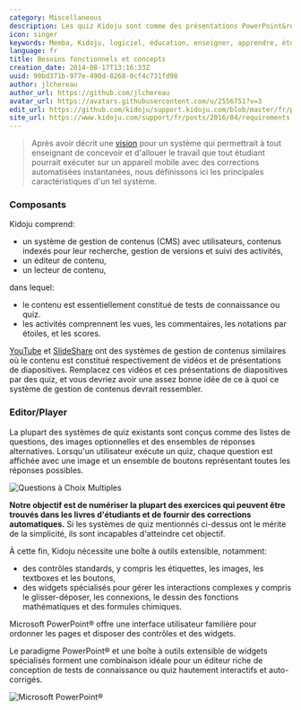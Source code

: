 ```yaml
---
category: Miscellaneous
description: Les quiz Kidoju sont comme des présentations PowerPoint&reg; avec la capacité d'enregistrer des réponses et de calculer un score.
icon: singer
keywords: Memba, Kidoju, logiciel, éducation, enseigner, apprendre, ètudier, connaissance, test, quiz, correction, question, réponse, score, version, workflow, powerpoint.
language: fr
title: Besoins fonctionnels et concepts
creation_date: 2014-08-17T13:16:33Z
uuid: 90bd371b-977e-490d-8268-0cf4c731fd98
author: jlchereau
author_url: https://github.com/jlchereau
avatar_url: https://avatars.githubusercontent.com/u/2556751?v=3
edit_url: https://github.com/kidoju/support.kidoju.com/blob/master/fr/posts/2014/requirements.md
site_url: https://www.kidoju.com/support/fr/posts/2016/04/requirements
---
```

> Après avoir décrit une [vision](https://www.kidoju.com/support/fr/posts/2015/05/vision) pour un système qui permettrait à tout enseignant
de concevoir et d'allouer le travail que tout étudiant pourrait exécuter sur un appareil mobile avec des corrections automatisées instantanées,
nous définissons ici les principales caractéristiques d'un tel système.

### Composants

Kidoju comprend:

- un système de gestion de contenus (CMS) avec utilisateurs, contenus indexés pour leur recherche, gestion de versions et suivi des activités,
- un éditeur de contenu, 
- un lecteur de contenu,

dans lequel:
 
- le contenu est essentiellement constitué de tests de connaissance ou quiz.
- les activités comprennent les vues, les commentaires, les notations par étoiles, et les scores.

[YouTube](https://www.youtube.com/) et [SlideShare](http://www.slideshare.net/) ont des systèmes de gestion de contenus similaires où le contenu est constitué respectivement de vidéos et de présentations de diapositives.
Remplacez ces vidéos et ces présentations de diapositives par des quiz, et vous devriez avoir une assez bonne idée de ce à quoi ce système de gestion de contenus devrait ressembler.
                                                                                
### Editor/Player


La plupart des systèmes de quiz existants sont conçus comme des listes de questions, des images optionnelles et des ensembles de réponses alternatives.
Lorsqu'un utilisateur exécute un quiz, chaque question est affichée avec une image et un ensemble de boutons représentant toutes les réponses possibles.

![Questions à Choix Multiples](https://raw.githubusercontent.com/kidoju/support.kidoju.com/master/fr/posts/2014/requirements.jpg)

**Notre objectif est de numériser la plupart des exercices qui peuvent être trouvés dans les livres d'étudiants et de fournir des corrections automatiques.**
Si les systèmes de quiz mentionnés ci-dessus ont le mérite de la simplicité, ils sont incapables d'atteindre cet objectif.

À cette fin, Kidoju nécessite une boîte à outils extensible, notamment:

- des contrôles standards, y compris les étiquettes, les images, les textboxes et les boutons,
- des widgets spécialisés pour gérer les interactions complexes y compris le glisser-déposer, les connexions, le dessin des fonctions mathématiques et des formules chimiques.

Microsoft PowerPoint® offre une interface utilisateur familière pour ordonner les pages et disposer des contrôles et des widgets.

Le paradigme PowerPoint® et une boîte à outils extensible de widgets spécialisés forment une combinaison idéale pour un éditeur riche
de conception de tests de connaissance ou quiz hautement interactifs et auto-corrigés.

![Microsoft PowerPoint®](https://raw.githubusercontent.com/kidoju/support.kidoju.com/master/fr/posts/2014/requirements.png)